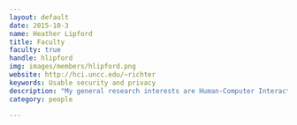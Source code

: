 ```yaml
---
layout: default
date: 2015-10-3
name: Heather Lipford
title: Faculty
faculty: true
handle: hlipford
img: images/members/hlipford.png
website: http://hci.uncc.edu/~richter
keywords: Usable security and privacy
description: "My general research interests are Human-Computer Interaction (HCI), with focus in Usable Security and Privacy. My research has focused on privacy on social network sites and mobile phones, interactive secure programming, and education in usable security and secure programming."
category: people

---
```

